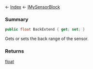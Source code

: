 ← [Index](Api-Index) ← [IMySensorBlock](Sandbox.ModAPI.Ingame.IMySensorBlock)

### Summary

```csharp
public float BackExtend { get; set; }
```

Gets or sets the back range of the sensor.

### Returns

[float](https://docs.microsoft.com/en-us/dotnet/api/system.single?view=netframework-4.6)

